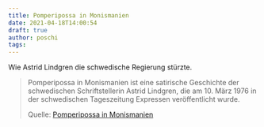 ```yaml
---
title: Pomperipossa in Monismanien
date: 2021-04-18T14:00:54
draft: true
author: poschi
tags: 
---
```


Wie Astrid Lindgren die schwedische Regierung stürzte.

> Pomperipossa in Monismanien ist eine satirische Geschichte der schwedischen
> Schriftstellerin Astrid Lindgren, die am 10. März 1976 in der schwedischen
> Tageszeitung Expressen veröffentlicht wurde.
>
> Quelle: [Pomperipossa in Monismanien](https://de.wikipedia.org/wiki/Pomperipossa_in_Monismanien)
